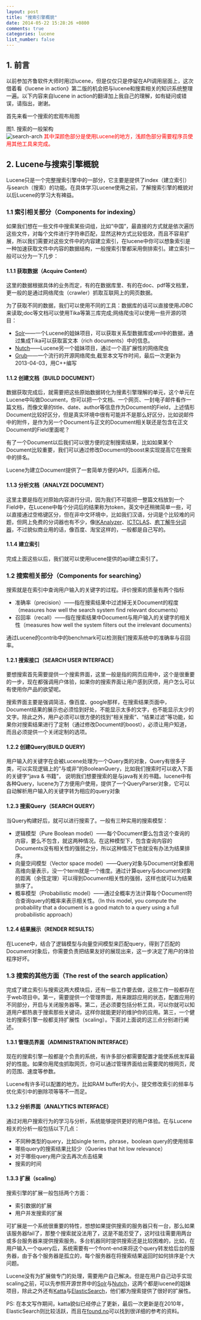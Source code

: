 ```yaml
---
layout: post
title: "搜索引擎概貌"
date: 2014-05-22 15:28:26 +0800
comments: true
categories: lucene
list_number: false
---
```


## 1. 前言
以前参加齐鲁软件大师时用过lucene，但是仅仅只是停留在API调用层面上，这次借着看《lucene in action》第二版的机会把与lucene和搜索相关的知识系统整理一遍。以下内容来自lucene in action的翻译加上我自己的理解，如有疑问或错误，请指出，谢谢。
<!--more-->
首先来看一个搜索的宏观布局图

图1. 搜索的一般架构<br>
<img src="http://img02.taobaocdn.com/imgextra/i2/581166664/TB2810wapXXXXclXXXXXXXXXXXX_!!581166664.png" alt=" search-arch"/>
<font color="red">其中深颜色部分是使用Lucene的地方，浅颜色部分需要程序员使用其他工具来完成。</font>

## 2. Lucene与搜索引擎概貌

Lucene只是一个完整搜索引擎中的一部分，它主要是提供了index（建立索引）与search（搜索）的功能。在具体学习Lucene使用之前，了解搜索引擎的概貌对以后Lucene的学习大有裨益。

### 1.1 索引相关部分（Components for indexing）

如果我们想在一些文件中搜索某些词组，比如“中国”，最直接的方式就是依次遍历这些文件，对每个文件进行字符串匹配，显然这种方式比较低效，而且不容易扩展，所以我们需要对这些文件中的内容建立索引，在lucene中你可以想象索引是一种加速获取文件中内容的数据结构，一般搜索引擎都采用倒排索引。建立索引一般可以分为一下几步：

#### 1.1.1 获取数据（Acquire Content）

这里的数据根据具体的业务而定，有的在数据库里、有的在doc、pdf等文档里，更一般的是通过网络爬虫（crawler）抓取互联网上的网页数据。

为了获取不同的数据，我们可以使用不同的工具：数据库的话可以直接使用JDBC来读取;doc等文档可以使用Tika等第三库完成;网络爬虫可以使用一些开源的项目：

* [Solr][solr]——一个Lucene的姐妹项目，可以获取关系型数据库或xml中的数据，通过集成Tika可以获取富文本（rich documents）中的信息。
* [Nutch][nutch]——Lucene另一个姐妹项目，通过一个高扩展性的网络爬虫
* [Grub][grub]——一个流行的开源网络爬虫,截至本文写作时间，最后一次更新为2013-04-03，用C++编写

#### 1.1.2 创建文档（BUILD DOCUMENT）

数据获取完成后，就需要把这些原始数据转化为搜素引擎理解的单元，这个单元在Lucene中叫做Document，你可以把一个文档、一个网页、一封电子邮件看作一篇文档，而像文章的title、date、author等信息作为Document的Field，上述情形Document比较好区分，但是真实环境中很有可能并不是那么好区分，比如说邮件中的附件，是作为另一个Document与正文的Document相关联还是包含在正文Document的Field里面呢？

有了一个Document以后我们可以很方便的定制搜索结果，比如如果某个Document比较重要，我们可以通过修改Document的boost来实现提高它在搜索中的排名。

Lucene为建立Document提供了一套简单方便的API，后面再介绍。

#### 1.1.3 分析文档（ANALYZE DOCUMENT）

这里主要是指在对原始内容进行分词，因为我们不可能把一整篇文档放到一个Field中，在Lucene中每个分词后的结果称为token，英文中还稍微简单一些，可以直接通过空格键区分，但在非中文环境中，比如我们汉语，分词是个比较难的问题，但网上免费的分词器也有不少，像[IKAnalyzer][ik]、[ICTCLAS][ictclas]、[庖丁解牛分词器][paoding]，不过貌似商业用的话，像百度、淘宝这样的，一般都是自己写的。

#### 1.1.4 建立索引

完成上面这些以后，我们就可以使用lucene提供的api建立索引了。

### 1.2 搜索相关部分（Components for searching）

搜索就是在索引中查询用户输入的关键字的过程。评价搜索的质量有两个指标

* 准确率（precision）——指在搜索结果中过滤掉无关Document的程度（measures how well the search system find relevant documents）
* 召回率（recall）——指在搜索结果中Document与用户输入的关键字的相关性（measures how well the system filters out the irrelevant documents）

通过Lucene的contrib中的benchmark可以检测我们搜索系统中的准确率与召回率。

#### 1.2.1 搜索接口（SEARCH USER INTERFACE）

要想搜索首先需要提供一个搜索界面，这里一般是指的网页应用中，这个是很重要的一步，现在都强调用户体验，如果你的搜索界面让用户感到厌烦，用户怎么可以有使用你产品的欲望呢。

搜索界面主要是强调简洁，像百度、google那样，在搜索结果页面中，Document结果的展示也必须恰到好处，不能显示太多的文字，也不能显示太少的文字。除此之外，用户必须可以很方便的找到“相关搜索”、“结果过滤”等功能，如果你对搜索结果进行了定制（通过修改Document的boost），必须让用户知道，而且必须提供一个关闭定制的选项。

#### 1.2.2 创建Query(BUILD QUERY)

用户输入的关键字在会被Lucene处理为一个Query类的对象，Query有很多子类，可以实现逻辑上的“与或非”的BooleanQuery，比如我们搜索时可以收入下面的关键字“java & 书籍”， 说明我们想要搜索的是与java有关的书籍。lucene中有各种Query，lucene为了方便用户使用，提供了一个QueryParser对象，它可以自动解析用户输入的关键字转为相应的query对象

#### 1.2.3 搜索Query（SEARCH QUERY）

当Query构建好后，就可以进行搜索了。一般有三种实用的搜索模型：

* 逻辑模型（Pure Boolean model）——每个Document要么包含这个查询的内容，要么不包含，就这两种情况。在这种模型下，包含查询内容的Documents没有相关性的强弱之分，所以这种情况下也就没有办法为结果排序。
* 向量空间模型（Vector space model）——Query对象与Document对象都用高维向量表示，没一个term就是一个维度。通过计算query与document对象的距离（余弦定理）可以得到Document相关性的强弱，这样也就可以为结果排序了。
* 概率模型（Probabilistic model）——通过全概率方法计算每个Document符合查询query的概率来表示相关性。（In this model, you compute the probability that a document
is a good match to a query using a full probabilistic approach）

#### 1.2.4 结果展示（RENDER RESULTS）

在Lucene中，结合了逻辑模型与向量空间模型来匹配query，得到了匹配的Document对象后，你需要负责把结果友好的展现出来，这一步决定了用户的体验程序好坏。

### 1.3 搜索的其他方面（The rest of the search application）

完成了建立索引与搜索这两大模块后，还有一些工作要去做，这些工作一般都存在于web项目中。第一，需要提供一个管理界面，用来跟踪应用的状态，配置应用的不同部分，开启与关闭服务器等。第二，还必须要包括分析工具，可以你就可以知道用户都热衷于搜索那些关键词，这样你就能更好的维护你的应用。第三，一个健壮的搜索引擎一般都支持扩展性（scaling）。下面对上面说的这三点分别进行阐述。


#### 1.3.1 管理员界面（ADMINISTRATION INTERFACE）

现在的搜索引擎一般都是个负责的系统，有许多部分都需要配置才能使系统发挥最好的性能。如果你用爬虫抓取网页，你可以通过管理界面给出需要爬的根网页，爬的范围、速度等参数。

Lucene有许多可以配置的地方。比如RAM buffer的大小，提交修改索引的频率与优化索引中的删除项等等不一而足。

#### 1.3.2 分析界面（ANALYTICS INTERFACE）

通过对用户搜索行为的学习与分析，系统能够提供更好的用户体验。在与Lucene相关的分析一般包括以下几点：

* 不同种类型的query，比如single term，phrase，boolean query的使用频率
* 哪些query的搜索结果比较少（Queries that hit low relevance）
* 对于哪些query用户没去再次点击结果
* 搜索的时间

#### 1.3.3 扩展（scaling）

搜索引擎的扩展一般包括两个方面：

* 索引数据的扩展
* 用户并发搜索的扩展

可扩展是一个系统很重要的特性，想想如果提供搜索的服务器只有一台，那么如果该服务器fail了，那整个搜索就没法用了，这是不能忍受了，这时往往需要用两台或多台服务器来提供搜索服务。多台机器同时提供搜索还是比较困难的，比如，在用户输入一个query后，系统需要有一个front-end来将这个query转发给后台的服务器，由于各个服务器是孤立的，每个服务器在将搜索结果返回时如何排序是个大问题。

Lucene没有为扩展做专门的处理，需要用户自己解决。但是在用户自己动手实现scaling之前，可以先参照开源世界中的[Solr][solr]与[Nutch][nutch]，这两个都是lucene的姐妹项目，除此之外还有[Katta][katta]与[ElasticSearch][es]，他们都为搜索提供了很好的扩展性。

PS: 在本文写作期间，katta貌似已经停止了更新，最后一次更新是在2010年，ElasticSearch则比较活跃，而且在[found.no][found]可以找到很详细的参考的资料。


[solr]: http://lucene.apache.org/solr/
[nutch]: http://nutch.apache.org/
[grub]: http://sourceforge.net/projects/grub/
[ik]: https://code.google.com/p/ik-analyzer/
[ictclas]: http://www.ictclas.org/
[paoding]: https://code.google.com/p/paoding/
[katta]: http://katta.sourceforge.net/
[es]: http://www.elasticsearch.com/
[found]: https://www.found.no/

